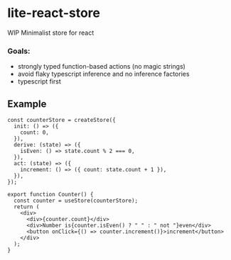 #  lite-react-store

WIP Minimalist store for react
### Goals: 
- strongly typed function-based actions (no magic strings)
- avoid flaky typescript inference and no inference factories
- typescript first

## Example

```tsx
const counterStore = createStore({
  init: () => ({
    count: 0,
  }),
  derive: (state) => ({
    isEven: () => state.count % 2 === 0,
  }),
  act: (state) => ({
    increment: () => ({ count: state.count + 1 }),
  }),
});

export function Counter() {
  const counter = useStore(counterStore);
  return (
    <div>
      <div>{counter.count}</div>
      <div>Number is{counter.isEven() ? " " : " not "}even</div>
      <button onClick={() => counter.increment()}>increment</button>
    </div>
  );
}
```
